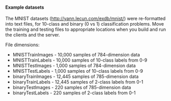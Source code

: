 #### Example datasets
The MNIST datasets (http://yann.lecun.com/exdb/mnist/) were re-formatted into text files, 
for 10-class and binary (0 vs 1) classification problems. 
Move the training and testing files to appropriate locations when you build and run the clients and the server.

File dimensions:

* MNISTTrainImages - 10,000 samples of 784-dimension data
* MNISTTrainLabels - 10,000 samples of 10-class labels from 0-9
* MNISTTestImages - 1,000 samples of 784-dimension data
* MNISTTestLabels - 1,000 samples of 10-class labels from 0-9
* binaryTrainImages - 12,445 samples of 785-dimension data
* binaryTrainLabels - 12,445 samples of 2-class labels from 0-1
* binaryTestImages - 220 samples of 785-dimension data
* binaryTestLabels - 220 samples of 2-class labels from 0-1

